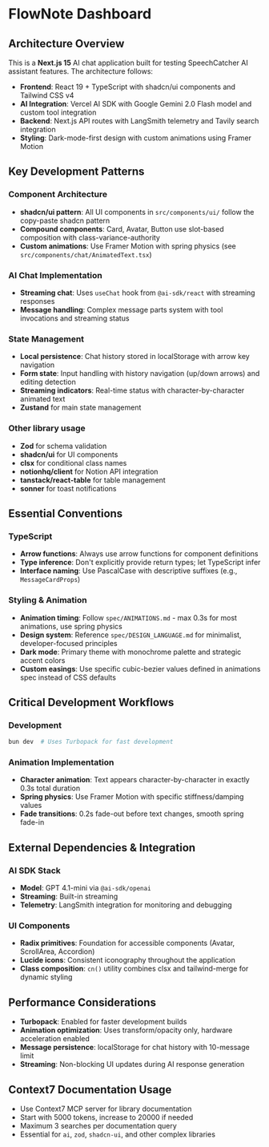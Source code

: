 # FlowNote Dashboard

## Architecture Overview

This is a **Next.js 15** AI chat application built for testing SpeechCatcher AI assistant features. The architecture follows:

- **Frontend**: React 19 + TypeScript with shadcn/ui components and Tailwind CSS v4
- **AI Integration**: Vercel AI SDK with Google Gemini 2.0 Flash model and custom tool integration
- **Backend**: Next.js API routes with LangSmith telemetry and Tavily search integration
- **Styling**: Dark-mode-first design with custom animations using Framer Motion

## Key Development Patterns

### Component Architecture

- **shadcn/ui pattern**: All UI components in `src/components/ui/` follow the copy-paste shadcn pattern
- **Compound components**: Card, Avatar, Button use slot-based composition with class-variance-authority
- **Custom animations**: Use Framer Motion with spring physics (see `src/components/chat/AnimatedText.tsx`)

### AI Chat Implementation

- **Streaming chat**: Uses `useChat` hook from `@ai-sdk/react` with streaming responses
- **Message handling**: Complex message parts system with tool invocations and streaming status

### State Management

- **Local persistence**: Chat history stored in localStorage with arrow key navigation
- **Form state**: Input handling with history navigation (up/down arrows) and editing detection
- **Streaming indicators**: Real-time status with character-by-character animated text
- **Zustand** for main state management

### Other library usage

- **Zod** for schema validation
- **shadcn/ui** for UI components
- **clsx** for conditional class names
- **notionhq/client** for Notion API integration
- **tanstack/react-table** for table management
- **sonner** for toast notifications

## Essential Conventions

### TypeScript

- **Arrow functions**: Always use arrow functions for component definitions
- **Type inference**: Don't explicitly provide return types; let TypeScript infer
- **Interface naming**: Use PascalCase with descriptive suffixes (e.g., `MessageCardProps`)

### Styling & Animation

- **Animation timing**: Follow `spec/ANIMATIONS.md` - max 0.3s for most animations, use spring physics
- **Design system**: Reference `spec/DESIGN_LANGUAGE.md` for minimalist, developer-focused principles
- **Dark mode**: Primary theme with monochrome palette and strategic accent colors
- **Custom easings**: Use specific cubic-bezier values defined in animations spec instead of CSS defaults

## Critical Development Workflows

### Development

```bash
bun dev  # Uses Turbopack for fast development
```

### Animation Implementation

- **Character animation**: Text appears character-by-character in exactly 0.3s total duration
- **Spring physics**: Use Framer Motion with specific stiffness/damping values
- **Fade transitions**: 0.2s fade-out before text changes, smooth spring fade-in

## External Dependencies & Integration

### AI SDK Stack

- **Model**: GPT 4.1-mini via `@ai-sdk/openai`
- **Streaming**: Built-in streaming
- **Telemetry**: LangSmith integration for monitoring and debugging

### UI Components

- **Radix primitives**: Foundation for accessible components (Avatar, ScrollArea, Accordion)
- **Lucide icons**: Consistent iconography throughout the application
- **Class composition**: `cn()` utility combines clsx and tailwind-merge for dynamic styling

## Performance Considerations

- **Turbopack**: Enabled for faster development builds
- **Animation optimization**: Uses transform/opacity only, hardware acceleration enabled
- **Message persistence**: localStorage for chat history with 10-message limit
- **Streaming**: Non-blocking UI updates during AI response generation

## Context7 Documentation Usage

- Use Context7 MCP server for library documentation
- Start with 5000 tokens, increase to 20000 if needed
- Maximum 3 searches per documentation query
- Essential for `ai`, `zod`, `shadcn-ui`, and other complex libraries
